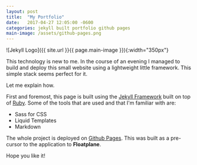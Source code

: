 ```yaml
---
layout: post
title:  "My Portfolio"
date:   2017-04-27 12:05:00 -0600
categories: jekyll built portfolio github pages
main-image: /assets/github-pages.png
---
```


![Jekyll Logo]({{ site.url }}{{ page.main-image }}){:width="350px"}

This technology is new to me. In the course of an evening I managed to build and deploy this small website using a lightweight little framework. This simple stack seems perfect for it.

Let me explain how.

First and foremost, this page is built using the [Jekyll Framework](https://jekyllrb.com) built on top of [Ruby](http://tryruby.org/levels/1/challenges/0). Some of the tools that are used and that I'm familiar with are:
- Sass for CSS
- Liquid Templates
- Markdown

The whole project is deployed on [Github Pages](https://pages.github.com). This was built as a pre-cursor to the application to **Floatplane**.

Hope you like it!
